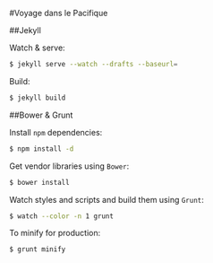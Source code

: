 #Voyage dans le Pacifique

##Jekyll

Watch & serve:

```bash
$ jekyll serve --watch --drafts --baseurl=
```

Build:

```bash
$ jekyll build
```

##Bower & Grunt

Install `npm` dependencies:

```bash
$ npm install -d
```

Get vendor libraries using `Bower`:

```bash
$ bower install
```

Watch styles and scripts and build them using `Grunt`:

```bash
$ watch --color -n 1 grunt
```

To minify for production:

```bash
$ grunt minify
```